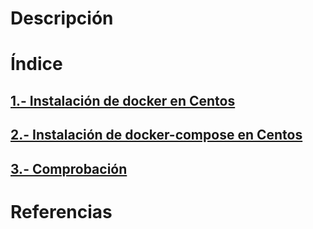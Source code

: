 # Descripción
# Índice
## [1.- Instalación de docker en Centos](documentacion/InstalacionDockerEnCentos.md)
## [2.- Instalación de docker-compose en Centos](documentacion/DockerComposeEnCentos.md)
## [3.- Comprobación](documentacion/comprobaciones.md)
# Referencias